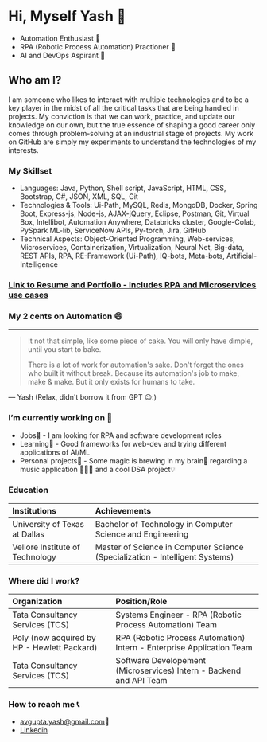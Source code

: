 # Hi, Myself Yash 👋
- Automation Enthusiast 🌟
- RPA (Robotic Process Automation) Practioner 🤖
- AI and DevOps Aspirant 🚀

## Who am I?
I am someone who likes to interact with multiple technologies and to be a key player in the midst of all the critical tasks that are being handled in projects. My conviction is that we can work, practice, and update our knowledge on our own, but the true essence of shaping a good career only comes through problem-solving at an industrial stage of projects. My work on GitHub are simply my experiments to understand the technologies of my interests.

### My Skillset
- Languages: Java, Python, Shell script, JavaScript, HTML, CSS, Bootstrap, C#, JSON, XML, SQL, Git
- Technologies & Tools: Ui-Path, MySQL, Redis, MongoDB, Docker, Spring Boot, Express-js, Node-js, AJAX-jQuery, Eclipse, Postman, Git, Virtual Box, Intellibot, Automation Anywhere, Databricks cluster, Google-Colab, PySpark ML-lib, ServiceNow APIs, Py-torch, Jira, GitHub
- Technical Aspects: Object-Oriented Programming, Web-services, Microservices, Containerization, Virtualization, Neural Net, Big-data, REST APIs, RPA, RE-Framework (Ui-Path), IQ-bots, Meta-bots, Artificial-Intelligence

### [Link to Resume and Portfolio - Includes RPA and Microservices use cases](https://drive.google.com/drive/folders/146Sn5iE5QliOZCdOYVJBqWlTqE6mR-ay?usp=share_link)

### My 2 cents on Automation 😄
---
> It not that simple, like some piece of cake.
> You will only have dimple, until you start to bake.
>
> There is a lot of work for automation's sake.
> Don't forget the ones who built it without break.
> Because its automation's job to make, make & make.
> But it only exists for humans to take.

— Yash (Relax, didn't borrow it from GPT 😉:)

### I’m currently working on 🔭 
- Jobs💼 - I am looking for RPA and software development roles
- Learning🌱 - Good frameworks for web-dev and trying different applications of AI/ML
- Personal projects📕 - Some magic is brewing in my brain🧠 regarding a music application 🎵🎻🎹 and a cool DSA project💡

### Education

|            Institutions           |                                Achievements                                  |
|:----------------------------------|:-----------------------------------------------------------------------------|
|   University of Texas at Dallas   |          Bachelor of Technology in Computer Science and Engineering          |
|  Vellore Institute of Technology  | Master of Science in Computer Science (Specialization - Intelligent Systems) |

### Where did I work?

|            Organization           |                                Position/Role                                 |
|:----------------------------------|:----------------------------------------------------------------------------------|
|   Tata Consultancy Services (TCS) |          Systems Engineer - RPA (Robotic Process Automation) Team            |
|  Poly (now acquired by HP - Hewlett Packard)  | RPA (Robotic Process Automation) Intern - Enterprise Application Team |
|  Tata Consultancy Services (TCS)  | Software Developement (Microservices) Intern - Backend and API Team          |

### How to reach me 📞
- avgupta.yash@gmail.com📧 
- [Linkedin](https://www.linkedin.com/in/yash-vijaynarayan-gupta-203480135/)

<!--
**yvgupta03/yvgupta03** is a ✨ _special_ ✨ repository because its `README.md` (this file) appears on your GitHub profile.

Here are some ideas to get you started:

- 🔭 I’m currently working on ...
- 🌱 I’m currently learning ...
- 👯 I’m looking to collaborate on ...
- 🤔 I’m looking for help with ...
- 💬 Ask me about ...
-  ...
- 😄 Pronouns: ...
- ⚡ Fun fact: ...
-->
